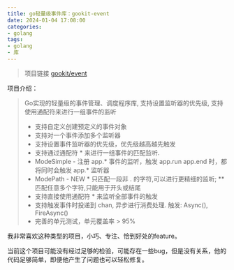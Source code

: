 ```yaml
---
title: go轻量级事件库：gookit-event
date: 2024-01-04 17:08:00
categories:
- golang
tags:
- golang
- 库
---
```


> 项目链接 [gookit/event](https://github.com/gookit/event)

<!-- more -->

项目介绍：

> Go实现的轻量级的事件管理、调度程序库, 支持设置监听器的优先级, 支持使用通配符来进行一组事件的监听
> - 支持自定义创建预定义的事件对象
> - 支持对一个事件添加多个监听器
> - 支持设置事件监听器的优先级，优先级越高越先触发
> - 支持通过通配符 * 来进行一组事件的匹配监听.
> - ModeSimple - 注册 app.* 事件的监听，触发 app.run app.end 时，都将同时会触发 app.* 监听器
> - ModePath - NEW * 只匹配一段非 . 的字符,可以进行更精细的监听; ** 匹配任意多个字符,只能用于开头或结尾
> - 支持直接使用通配符 * 来监听全部事件的触发
> - 支持触发事件时投递到 chan, 异步进行消费处理. 触发: Async(), FireAsync()
> - 完善的单元测试，单元覆盖率 > 95%

我非常喜欢这种类型的项目，小巧、专注、恰到好处的feature。

当前这个项目可能没有经过足够的检验，可能存在一些bug，但是没有关系，他的代码足够简单，即便他产生了问题也可以轻松修复。